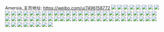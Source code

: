 Amersia_主页地址: https://weibo.com/u/7496158772 
![](https://wx4.sinaimg.cn/mw2000/008bj7kEly1h906w2p663j31o0280x6p.jpg) 
![](https://wx4.sinaimg.cn/mw2000/008bj7kEly1h8xpo0bwjaj31z42ms1kx.jpg) 
![](https://wx4.sinaimg.cn/mw2000/008bj7kEly1h6grbl35hqj31ob31ctb7.jpg) 
![](https://wx4.sinaimg.cn/mw2000/008bj7kEly1h6grbn65c1j31nr31ckjl.jpg) 
![](https://wx4.sinaimg.cn/mw2000/008bj7kEly1h6grbitr5jj31pn31cnpd.jpg) 
![](https://wx4.sinaimg.cn/mw2000/008bj7kEly1h6grbq6himj31oj31c1ky.jpg) 
![](https://wx4.sinaimg.cn/mw2000/008bj7kEly1h4zqpu66ksj326s225kjl.jpg) 
![](https://wx4.sinaimg.cn/mw2000/008bj7kEly1h4zqpxa9t6j322v21xnpd.jpg) 
![](https://wx4.sinaimg.cn/mw2000/008bj7kEly1h4zqq0n07gj32y22bhu0y.jpg) 
![](https://wx4.sinaimg.cn/mw2000/008bj7kEly1h4zqq3f1cpj32ra2g1x6q.jpg) 
![](https://wx4.sinaimg.cn/mw2000/008bj7kEly1h4ri3wuz11j32c038x4qr.jpg) 
![](https://wx4.sinaimg.cn/mw2000/008bj7kEly1h4ri409usej32c037h4qr.jpg) 
![](https://wx4.sinaimg.cn/mw2000/008bj7kEly1h4ri43fyyfj320q33y7wi.jpg) 
![](https://wx4.sinaimg.cn/mw2000/008bj7kEly1h4ri45f7hdj320q33yx6p.jpg) 
![](https://wx4.sinaimg.cn/mw2000/008bj7kEly1h4ri47x7ucj31zu33yqv6.jpg) 
![](https://wx4.sinaimg.cn/mw2000/008bj7kEly1h4ri4ajkqdj31zu33yu0y.jpg) 
![](https://wx4.sinaimg.cn/mw2000/008bj7kEly1h4ri4d54qaj32c036pe82.jpg) 
![](https://wx4.sinaimg.cn/mw2000/008bj7kEly1h4ri4fevwlj32c037de82.jpg) 
![](https://wx4.sinaimg.cn/mw2000/008bj7kEly1h4ri4ir6pjj31zu33yqv6.jpg) 
![](https://wx4.sinaimg.cn/mw2000/008bj7kEly1h4htb4193aj31o02yo4qq.jpg) 
![](https://wx4.sinaimg.cn/mw2000/008bj7kEly1h4htb22gx0j31o02yo1ky.jpg) 
![](https://wx4.sinaimg.cn/mw2000/008bj7kEly1h3qelekdeaj320n2ct7wh.jpg) 
![](https://wx4.sinaimg.cn/mw2000/008bj7kEly1h3qelfxmb2j32c02xf7wi.jpg) 
![](https://wx4.sinaimg.cn/mw2000/008bj7kEly1h3qelhpem2j31yd2n4qv5.jpg) 
![](https://wx4.sinaimg.cn/mw2000/008bj7kEly1h3qelimfpfj31ha1vk4qp.jpg) 
![](https://wx4.sinaimg.cn/mw2000/008bj7kEly1h3chm67qmsj31o02yob2a.jpg) 
![](https://wx4.sinaimg.cn/mw2000/008bj7kEly1h3chm4drymj31o02you0x.jpg) 
![](https://wx4.sinaimg.cn/mw2000/008bj7kEly1h39ww62ebrj32bz35rqv5.jpg) 
![](https://wx4.sinaimg.cn/mw2000/008bj7kEly1h39ww51p21j32c035h7wj.jpg) 
![](https://wx4.sinaimg.cn/mw2000/008bj7kEly1h30364qe2xj30wi17xduw.jpg) 
![](https://wx4.sinaimg.cn/mw2000/008bj7kEly1h303661zoyj30wi181nbo.jpg) 
![](https://wx4.sinaimg.cn/mw2000/008bj7kEly1h30367d9cvj30wi185gzy.jpg) 
![](https://wx4.sinaimg.cn/mw2000/008bj7kEly1h2xmj0zk1aj31kl2nhnpd.jpg) 
![](https://wx4.sinaimg.cn/mw2000/008bj7kEly1h2gbjgp57mj30wi1y7nhq.jpg) 
![](https://wx4.sinaimg.cn/mw2000/008bj7kEly1h2gbjia2bcj30wi1y7qme.jpg) 
![](https://wx4.sinaimg.cn/mw2000/008bj7kEly1h2gbjkl7okj30wi1y7e1v.jpg) 
![](https://wx4.sinaimg.cn/mw2000/008bj7kEly1h2gbjlkjiej30wi1y74jx.jpg) 
![](https://wx4.sinaimg.cn/mw2000/008bj7kEly1h2gbjm8kkaj30wi1y7qll.jpg) 
![](https://wx4.sinaimg.cn/mw2000/008bj7kEly1h2gbjfclclj30wi1y7b29.jpg) 
![](https://wx4.sinaimg.cn/mw2000/008bj7kEly1h1s5zquueyj32642xq7wi.jpg) 
![](https://wx4.sinaimg.cn/mw2000/008bj7kEly1h1s601m2iaj326g2x77wi.jpg) 
![](https://wx4.sinaimg.cn/mw2000/008bj7kEly1h1o4oi58h8j32c0340b2a.jpg) 
![](https://wx4.sinaimg.cn/mw2000/008bj7kEly1h1o4oq2mmoj329k340npe.jpg) 
![](https://wx4.sinaimg.cn/mw2000/008bj7kEly1gw6xcmtge0j322o3404qq.jpg) 
![](https://wx4.sinaimg.cn/mw2000/008bj7kEly1gw6xcnm4ynj32133407wh.jpg) 
![](https://wx4.sinaimg.cn/mw2000/008bj7kEly1gw6xcp4a0ij3213340e81.jpg) 
![](https://wx4.sinaimg.cn/mw2000/008bj7kEly1gw6xcm0qdnj321f340b29.jpg) 
![](https://wx4.sinaimg.cn/mw2000/008bj7kEly1gw29am6lrgj30u0140tgr.jpg) 
![](https://wx4.sinaimg.cn/mw2000/008bj7kEly1gw29amr7ptj30u0140k04.jpg) 
![](https://wx4.sinaimg.cn/mw2000/008bj7kEly1gvjbfpqh3lj60wi17f12b02.jpg) 
![](https://wx4.sinaimg.cn/mw2000/008bj7kEly1gvjbfqgvlrj61o0280e8102.jpg) 
![](https://wx4.sinaimg.cn/mw2000/008bj7kEly1gvjbfqt52lj60wi174wnx02.jpg) 
![](https://wx4.sinaimg.cn/mw2000/008bj7kEly1gvjbfrf5gwj61o01o04qp02.jpg) 
![](https://wx4.sinaimg.cn/mw2000/008bj7kEly1gvjbfscfquj61o01o0b2902.jpg) 
![](https://wx4.sinaimg.cn/mw2000/008bj7kEly1gvjbft3o08j62801o0e8102.jpg) 
![](https://wx4.sinaimg.cn/mw2000/008bj7kEly1gvjbfuj3ecj61o0282npd02.jpg) 
![](https://wx4.sinaimg.cn/mw2000/008bj7kEly1gvjbfpbm7qj61o0280hdt02.jpg) 
![](https://wx4.sinaimg.cn/mw2000/008bj7kEly1gvjbfvqfgpj61h91yy7wh02.jpg) 
![](https://wx4.sinaimg.cn/mw2000/008bj7kEly1gvhalvq0tvj61o0280e8202.jpg) 
![](https://wx4.sinaimg.cn/mw2000/008bj7kEly1gvhalx31i3j61o0280e8202.jpg) 
![](https://wx4.sinaimg.cn/mw2000/008bj7kEly1gvhalyboezj61o0280kjm02.jpg) 
![](https://wx4.sinaimg.cn/mw2000/008bj7kEly1gvhalzhjf1j61o02804qq02.jpg) 
![](https://wx4.sinaimg.cn/mw2000/008bj7kEly1gvham1nz15j61l71vjqv502.jpg) 
![](https://wx4.sinaimg.cn/mw2000/008bj7kEly1gvhalued63j61o0280e8202.jpg) 
![](https://wx4.sinaimg.cn/mw2000/008bj7kEly1gvham2os3jj61o0280u0x02.jpg) 
![](https://wx4.sinaimg.cn/mw2000/008bj7kEly1gvham3owllj61o0280u0x02.jpg) 
